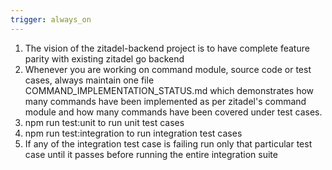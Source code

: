 ```yaml
---
trigger: always_on
---
```


1. The vision of the zitadel-backend project is to have complete feature parity with existing zitadel go backend
2. Whenever you are working on command module, source code or test cases, always maintain one file COMMAND_IMPLEMENTATION_STATUS.md which demonstrates how many commands have been implemented as per zitadel's command module and how many commands have been covered under test cases.
3. npm run test:unit to run unit test cases
4. npm run test:integration to run integration test cases
5. If any of the integration test case is failing run only that particular test case until it passes before running the entire integration suite
